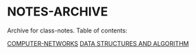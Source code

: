 # NOTES-ARCHIVE

Archive for class-notes.
Table of contents:

[COMPUTER-NETWORKS](/COMPUTER%20NETWORKS)
[DATA STRUCTURES AND ALGORITHM](/DATA%20STRUCTURES%20AND%20ALGORITHM)

